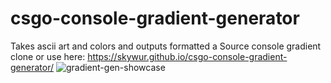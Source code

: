 # csgo-console-gradient-generator
Takes ascii art and colors and outputs formatted a Source console gradient
<br>
clone or use here: https://skywur.github.io/csgo-console-gradient-generator/
![gradient-gen-showcase](https://user-images.githubusercontent.com/46612603/230599916-727c49b5-28b0-493f-81ad-75e9989c219c.png)
